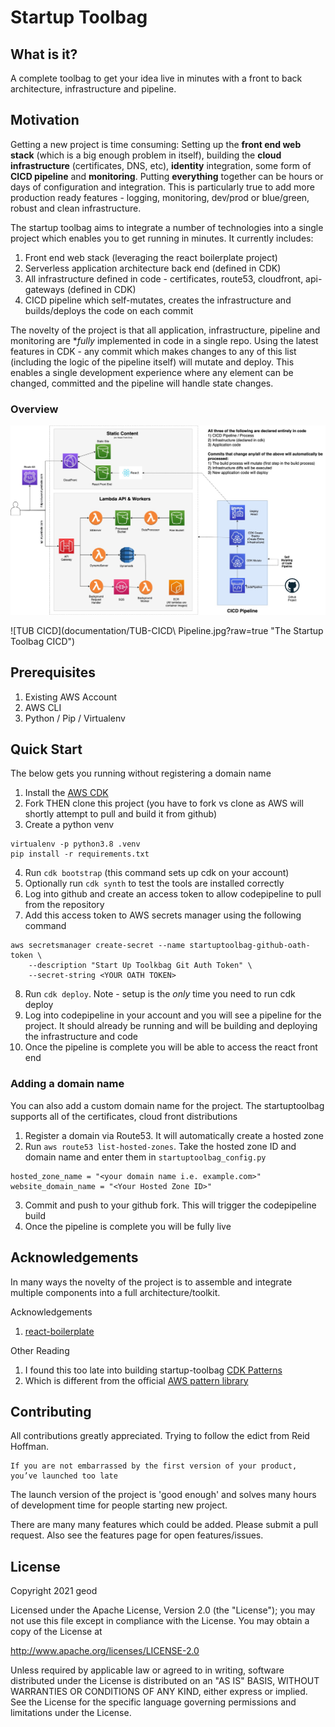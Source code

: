 # Startup Toolbag

## What is it?

A complete toolbag to get your idea live in minutes with a front to back architecture, infrastructure and pipeline.

## Motivation

Getting a new project is time consuming: Setting up the **front end web stack**
(which is a big enough problem in itself), building the **cloud infrastructure** (certificates, DNS, etc), **identity** integration, 
some form of **CICD pipeline** and **monitoring**. Putting **everything** together can be hours or days of configuration 
and integration. This is particularly true to add more production ready features - logging, monitoring, dev/prod or blue/green, 
robust and clean infrastructure.
 
The startup toolbag aims to integrate a number of technologies into a single project which enables you to get running in minutes.
It currently includes:
1. Front end web stack (leveraging the react boilerplate project)
2. Serverless application architecture back end (defined in CDK)
3. All infrastructure defined in code - certificates, route53, cloudfront, api-gateways (defined in CDK)
4. CICD pipeline which self-mutates, creates the infrastructure and builds/deploys the code on each commit

The novelty of the project is that all application, infrastructure, pipeline and monitoring are **fully* implemented in code in a single repo. 
Using the latest features in CDK - any commit which makes changes to any of this list (including the logic of the pipeline itself) will mutate and deploy.
This enables a single development experience where any element can be changed, committed and the pipeline will handle state changes.

### Overview

![TUB Overview](documentation/TUB.jpg?raw=true "The Startup Toolbag")

![TUB CICD](documentation/TUB-CICD\ Pipeline.jpg?raw=true "The Startup Toolbag CICD")

## Prerequisites

1. Existing AWS Account
2. AWS CLI
3. Python / Pip / Virtualenv

## Quick Start 

The below gets you running without registering a domain name
1. Install the [AWS CDK](https://docs.aws.amazon.com/cdk/latest/guide/cli.html)
2. Fork THEN clone this project (you have to fork vs clone as AWS will shortly attempt to pull and build it from github)
3. Create a python venv
```
virtualenv -p python3.8 .venv
pip install -r requirements.txt
```
4. Run `cdk bootstrap` (this command sets up cdk on your account)
5. Optionally run `cdk synth` to test the tools are installed correctly
6. Log into github and create an access token to allow codepipeline to pull from the repository
7. Add this access token to AWS secrets manager using the following command
```
aws secretsmanager create-secret --name startuptoolbag-github-oath-token \
    --description "Start Up Toolkbag Git Auth Token" \
    --secret-string <YOUR OATH TOKEN>
```
8. Run `cdk deploy`. Note - setup is the *only* time you need to run cdk deploy
9. Log into codepipeline in your account and you will see a pipeline for the project. It should already be running
and will be building and deploying the infrastructure and code
10. Once the pipeline is complete you will be able to access the react front end

### Adding a domain name
You can also add a custom domain name for the project. The startuptoolbag supports all of the certificates,
cloud front distributions
1. Register a domain via Route53. It will automatically create a hosted zone
2. Run `aws route53 list-hosted-zones`. Take the hosted zone ID and domain name and enter them in `startuptoolbag_config.py`
```
hosted_zone_name = "<your domain name i.e. example.com>"
website_domain_name = "<Your Hosted Zone ID>"
```
3. Commit and push to your github fork. This will trigger the codepipeline build
4. Once the pipeline is complete you will be fully live

## Acknowledgements

In many ways the novelty of the project is to assemble and integrate multiple components into a full architecture/toolkit.

Acknowledgements
1. [react-boilerplate](https://github.com/react-boilerplate/react-boilerplate)

Other Reading
1. I found this too late into building startup-toolbag [CDK Patterns](https://cdkpatterns.com/)
2. Which is different from the official [AWS pattern library](https://github.com/aws-samples/aws-cdk-examples)

## Contributing

All contributions greatly appreciated. Trying to follow the edict from Reid Hoffman.
```
If you are not embarrassed by the first version of your product, you’ve launched too late
```
The launch version of the project is 'good enough' and solves many hours
of development time for people starting new project. 

There are many many features which could be added. Please submit a pull request.
Also see the features page for open features/issues.

## License

Copyright 2021 geod

Licensed under the Apache License, Version 2.0 (the "License");
you may not use this file except in compliance with the License.
You may obtain a copy of the License at

   http://www.apache.org/licenses/LICENSE-2.0

Unless required by applicable law or agreed to in writing, software
distributed under the License is distributed on an "AS IS" BASIS,
WITHOUT WARRANTIES OR CONDITIONS OF ANY KIND, either express or implied.
See the License for the specific language governing permissions and
limitations under the License.


